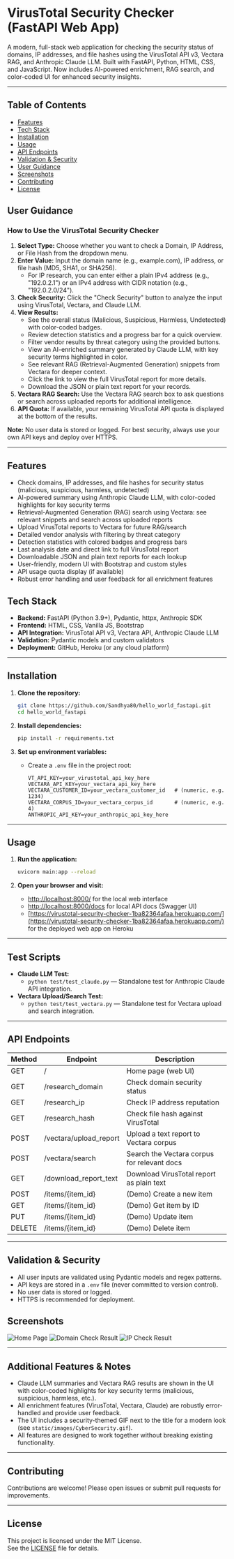 

# VirusTotal Security Checker (FastAPI Web App)

A modern, full-stack web application for checking the security status of domains, IP addresses, and file hashes using the VirusTotal API v3, Vectara RAG, and Anthropic Claude LLM. Built with FastAPI, Python, HTML, CSS, and JavaScript. Now includes AI-powered enrichment, RAG search, and color-coded UI for enhanced security insights.

---


## Table of Contents

- [Features](#features)
- [Tech Stack](#tech-stack)
- [Installation](#installation)
- [Usage](#usage)
- [API Endpoints](#api-endpoints)
- [Validation & Security](#validation--security)
- [User Guidance](#user-guidance)
- [Screenshots](#screenshots)
- [Contributing](#contributing)
- [License](#license)

## User Guidance

### How to Use the VirusTotal Security Checker


1. **Select Type:** Choose whether you want to check a Domain, IP Address, or File Hash from the dropdown menu.
2. **Enter Value:** Input the domain name (e.g., example.com), IP address, or file hash (MD5, SHA1, or SHA256).
   - For IP research, you can enter either a plain IPv4 address (e.g., "192.0.2.1") or an IPv4 address with CIDR notation (e.g., "192.0.2.0/24").
3. **Check Security:** Click the "Check Security" button to analyze the input using VirusTotal, Vectara, and Claude LLM.
4. **View Results:**
    - See the overall status (Malicious, Suspicious, Harmless, Undetected) with color-coded badges.
    - Review detection statistics and a progress bar for a quick overview.
    - Filter vendor results by threat category using the provided buttons.
    - View an AI-enriched summary generated by Claude LLM, with key security terms highlighted in color.
    - See relevant RAG (Retrieval-Augmented Generation) snippets from Vectara for deeper context.
    - Click the link to view the full VirusTotal report for more details.
    - Download the JSON or plain text report for your records.
5. **Vectara RAG Search:** Use the Vectara RAG search box to ask questions or search across uploaded reports for additional intelligence.
6. **API Quota:** If available, your remaining VirusTotal API quota is displayed at the bottom of the results.

**Note:** No user data is stored or logged. For best security, always use your own API keys and deploy over HTTPS.

---




## Features

- Check domains, IP addresses, and file hashes for security status (malicious, suspicious, harmless, undetected)
- AI-powered summary using Anthropic Claude LLM, with color-coded highlights for key security terms
- Retrieval-Augmented Generation (RAG) search using Vectara: see relevant snippets and search across uploaded reports
- Upload VirusTotal reports to Vectara for future RAG/search
- Detailed vendor analysis with filtering by threat category
- Detection statistics with colored badges and progress bars
- Last analysis date and direct link to full VirusTotal report
- Downloadable JSON and plain text reports for each lookup
- User-friendly, modern UI with Bootstrap and custom styles
- API usage quota display (if available)
- Robust error handling and user feedback for all enrichment features


## Tech Stack

- **Backend:** FastAPI (Python 3.9+), Pydantic, httpx, Anthropic SDK
- **Frontend:** HTML, CSS, Vanilla JS, Bootstrap
- **API Integration:** VirusTotal API v3, Vectara API, Anthropic Claude LLM
- **Validation:** Pydantic models and custom validators
- **Deployment:** GitHub, Heroku (or any cloud platform)

---



## Installation

1. **Clone the repository:**

    ```bash
    git clone https://github.com/Sandhya80/hello_world_fastapi.git
    cd hello_world_fastapi
    ```

2. **Install dependencies:**

    ```bash
    pip install -r requirements.txt
    ```


3. **Set up environment variables:**

    - Create a `.env` file in the project root:

      ```env
      VT_API_KEY=your_virustotal_api_key_here
      VECTARA_API_KEY=your_vectara_api_key_here
      VECTARA_CUSTOMER_ID=your_vectara_customer_id   # (numeric, e.g. 1234)
      VECTARA_CORPUS_ID=your_vectara_corpus_id       # (numeric, e.g. 4)
      ANTHROPIC_API_KEY=your_anthropic_api_key_here
      ```

---



## Usage

1. **Run the application:**

    ```bash
    uvicorn main:app --reload
    ```


2. **Open your browser and visit:**

    - [http://localhost:8000/](http://localhost:8000/) for the local web interface
    - [http://localhost:8000/docs](http://localhost:8000/docs) for local API docs (Swagger UI)
    - [https://virustotal-security-checker-1ba82364afaa.herokuapp.com/](https://virustotal-security-checker-1ba82364afaa.herokuapp.com/) for the deployed web app on Heroku

---

## Test Scripts

- **Claude LLM Test:**
    - `python test/test_claude.py` — Standalone test for Anthropic Claude API integration.
- **Vectara Upload/Search Test:**
    - `python test/test_vectara.py` — Standalone test for Vectara upload and search integration.

---




## API Endpoints

| Method | Endpoint                | Description                                 |
|--------|------------------------|---------------------------------------------|
| GET    | /                      | Home page (web UI)                          |
| GET    | /research_domain       | Check domain security status                |
| GET    | /research_ip           | Check IP address reputation                 |
| GET    | /research_hash         | Check file hash against VirusTotal          |
| POST   | /vectara/upload_report | Upload a text report to Vectara corpus      |
| POST   | /vectara/search        | Search the Vectara corpus for relevant docs |
| GET    | /download_report_text  | Download VirusTotal report as plain text    |
| POST   | /items/{item_id}       | (Demo) Create a new item                    |
| GET    | /items/{item_id}       | (Demo) Get item by ID                       |
| PUT    | /items/{item_id}       | (Demo) Update item                          |
| DELETE | /items/{item_id}       | (Demo) Delete item                          |

---



## Validation & Security

- All user inputs are validated using Pydantic models and regex patterns.
- API keys are stored in a `.env` file (never committed to version control).
- No user data is stored or logged.
- HTTPS is recommended for deployment.

## Screenshots



![Home Page](static/screenshots/homepage.png)
![Domain Check Result](static/screenshots/domain_result.png)
![IP Check Result](static/screenshots/ip_result.png)

---

## Additional Features & Notes

- Claude LLM summaries and Vectara RAG results are shown in the UI with color-coded highlights for key security terms (malicious, suspicious, harmless, etc.).
- All enrichment features (VirusTotal, Vectara, Claude) are robustly error-handled and provide user feedback.
- The UI includes a security-themed GIF next to the title for a modern look (see `static/images/CyberSecurity.gif`).
- All features are designed to work together without breaking existing functionality.

---



## Contributing

Contributions are welcome! Please open issues or submit pull requests for improvements.

---



## License

This project is licensed under the MIT License.  
See the [LICENSE](LICENSE) file for details.
